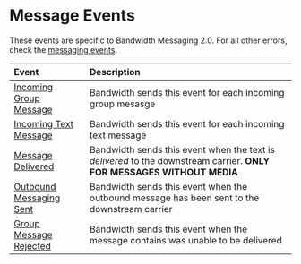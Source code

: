 # Message Events

These events are specific to Bandwidth Messaging 2.0.  For all other errors, check the [messaging events](../../apiCallbacks/messagingEvents.md).

| Event                                      | Description                                                                                                            |
|:-------------------------------------------|:-----------------------------------------------------------------------------------------------------------------------|
| [Incoming Group Message](incomingGroup.md) | Bandwidth sends this event for each incoming group mesasge                                                             |
| [Incoming Text Message](incomingSingle.md)  | Bandwidth sends this event for each incoming text message                                                              |
| [Message Delivered](msgDelivered.md)       | Bandwidth sends this event when the text is _delivered_ to the downstream carrier. **ONLY FOR MESSAGES WITHOUT MEDIA** |
| [Outbound Messaging Sent](outSent.md)      | Bandwidth sends this event when the outbound message has been sent to the downstream carrier                           |
| [Group Message Rejected](groupReject.md)   | Bandwidth sends this event when the message contains was unable to be delivered                                        |
